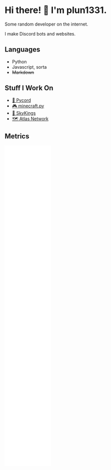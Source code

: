 # Hi there! 👋 I'm plun1331.

Some random developer on the internet.

I make Discord bots and websites.

## Languages
- Python
- Javascript, sorta
- ~~Markdown~~

## Stuff I Work On
- [🔌 Pycord](https://github.com/pycord-development/pycord)
- [🎮 minecraft.py](https://github.com/plun1331/minecraft.py)
- [👑 SkyKings](https://skykings.net)
- [🗺️ Atlas Network](https://the-atlas.net)

## Metrics

[![Stats](github-metrics.svg)](https://plun.is-a.dev)
